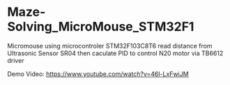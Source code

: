 # Maze-Solving_MicroMouse_STM32F1
Micromouse using microcontroler STM32F103C8T6 read distance from Ultrasonic Sensor SR04 then caculate PID to control N20 motor via TB6612 driver 

Demo Video: https://www.youtube.com/watch?v=46l-LxFwiJM

